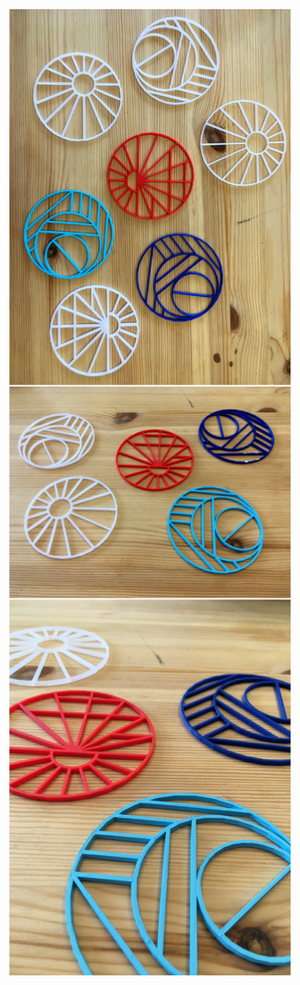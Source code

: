 
<div align="center">
    <img src="./coaster-collection1.jpg" alt="image of coaster collection1"></img>
</div>
<div align="center">
    <img src="./coaster-collection2.jpg" alt="image of coaster collection2"></img>
</div>
<div align="center">
    <img src="./coaster-collection3.jpg" alt="image of coaster collection3"></img>
</div>
